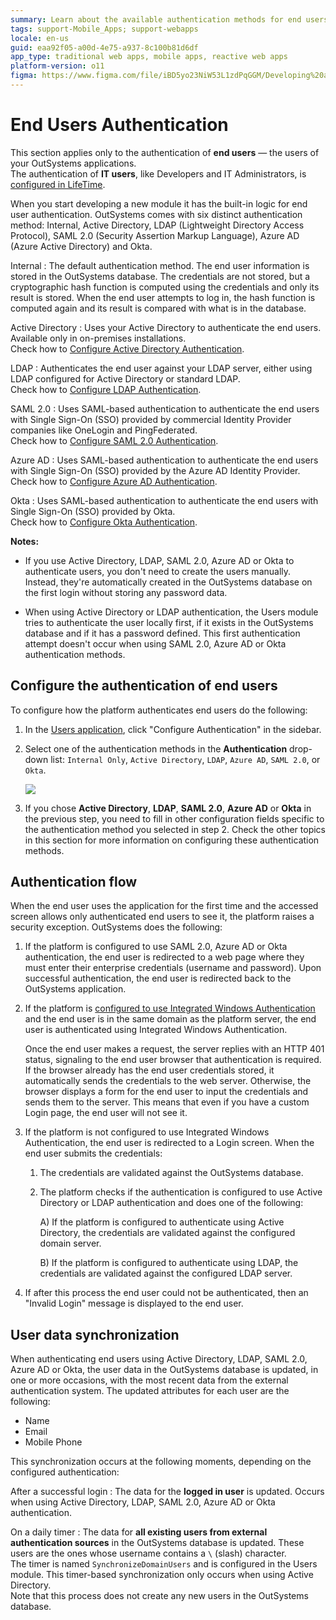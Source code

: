```yaml
---
summary: Learn about the available authentication methods for end users in OutSystems.
tags: support-Mobile_Apps; support-webapps
locale: en-us
guid: eaa92f05-a00d-4e75-a937-8c100b81d6df
app_type: traditional web apps, mobile apps, reactive web apps
platform-version: o11
figma: https://www.figma.com/file/iBD5yo23NiW53L1zdPqGGM/Developing%20an%20Application?node-id=280:60
---
```


# End Users Authentication

<div class="info" markdown="1">

This section applies only to the authentication of **end users** — the users of your OutSystems applications.  
The authentication of **IT users**, like Developers and IT Administrators, is [configured in LifeTime](../../../../managing-the-applications-lifecycle/manage-it-teams/use-an-external-authentication-provider.md).

</div>

When you start developing a new module it has the built-in logic for end user authentication. OutSystems comes with six distinct authentication method: Internal, Active Directory, LDAP (Lightweight Directory Access Protocol), SAML 2.0 (Security Assertion Markup Language), Azure AD (Azure Active Directory) and Okta.

Internal
:   The default authentication method. The end user information is stored in the OutSystems database. The credentials are not stored, but a cryptographic hash function is computed using the credentials and only its result is stored. When the end user attempts to log in, the hash function is computed again and its result is compared with what is in the database.

Active Directory
:   Uses your Active Directory to authenticate the end users. Available only in on-premises installations.  
    Check how to [Configure Active Directory Authentication](configure-active-directory.md).

LDAP
:   Authenticates the end user against your LDAP server, either using LDAP configured for Active Directory or standard LDAP.  
    Check how to [Configure LDAP Authentication](configure-ldap.md).

SAML 2.0
:   Uses SAML-based authentication to authenticate the end users with Single Sign-On (SSO) provided by commercial Identity Provider companies like OneLogin and PingFederated.  
    Check how to [Configure SAML 2.0 Authentication](configure-saml.md).

Azure AD
:   Uses SAML-based authentication to authenticate the end users with Single Sign-On (SSO) provided by the Azure AD Identity Provider.  
    Check how to [Configure Azure AD Authentication](configure-azuread.md).

Okta
:   Uses SAML-based authentication to authenticate the end users with Single Sign-On (SSO) provided by Okta.  
    Check how to [Configure Okta Authentication](configure-okta.md).

**Notes:**

* If you use Active Directory, LDAP, SAML 2.0, Azure AD or Okta to authenticate users, you don't need to create the users manually. Instead, they're automatically created in the OutSystems database on the first login without storing any password data.

* When using Active Directory or LDAP authentication, the Users module tries to authenticate the user locally first, if it exists in the OutSystems database and if it has a password defined. This first authentication attempt doesn't occur when using SAML 2.0, Azure AD or Okta authentication methods.

## Configure the authentication of end users

To configure how the platform authenticates end users do the following:

1. In the [Users application](../accessing-users.md), click "Configure Authentication" in the sidebar.

1. Select one of the authentication methods in the **Authentication** drop-down list: `Internal Only`, `Active Directory`, `LDAP`, `Azure AD`, `SAML 2.0`, or `Okta`.

    ![](images/ldap-2.png)

1. If you chose **Active Directory**, **LDAP**, **SAML 2.0**, **Azure AD** or **Okta** in the previous step, you need to fill in other configuration fields specific to the authentication method you selected in step 2. Check the other topics in this section for more information on configuring these authentication methods.

## Authentication flow

When the end user uses the application for the first time and the accessed screen allows only authenticated end users to see it, the platform raises a security exception. OutSystems does the following:

1. If the platform is configured to use SAML 2.0, Azure AD or Okta authentication, the end user is redirected to a web page where they must enter their enterprise credentials (username and password). Upon successful authentication, the end user is redirected back to the OutSystems application.

1. If the platform is [configured to use Integrated Windows Authentication](<integrated-authentication.md>) and the end user is in the same domain as the platform server, the end user is authenticated using Integrated Windows Authentication.

    Once the end user makes a request, the server replies with an HTTP 401 status, signaling to the end user browser that authentication is required. If the browser already has the end user credentials stored, it automatically sends the credentials to the web server. Otherwise, the browser displays a form for the end user to input the credentials and sends them to the server. This means that even if you have a custom Login page, the end user will not see it.

1. If the platform is not configured to use Integrated Windows Authentication, the end user is redirected to a Login screen. When the end user submits the credentials:

    1. The credentials are validated against the OutSystems database.

    1. The platform checks if the authentication is configured to use Active Directory or LDAP authentication and does one of the following:

        A) If the platform is configured to authenticate using Active Directory, the credentials are validated against the configured domain server.

        B) If the platform is configured to authenticate using LDAP, the credentials are validated against the configured LDAP server.

1. If after this process the end user could not be authenticated, then an "Invalid Login" message is displayed to the end user.

## User data synchronization

When authenticating end users using Active Directory, LDAP, SAML 2.0, Azure AD or Okta, the user data in the OutSystems database is updated, in one or more occasions, with the most recent data from the external authentication system. The updated attributes for each user are the following:

* Name
* Email
* Mobile Phone

This synchronization occurs at the following moments, depending on the configured authentication:

After a successful login
:   The data for the **logged in user** is updated. Occurs when using Active Directory, LDAP, SAML 2.0, Azure AD or Okta authentication.

On a daily timer
:   The data for **all existing users from external authentication sources** in the OutSystems database is updated. These users are the ones whose username contains a `\` (slash) character.  
The timer is named `SynchronizeDomainUsers` and is configured in the Users module. This timer-based synchronization only occurs when using Active Directory.  
Note that this process does not create any new users in the OutSystems database.
